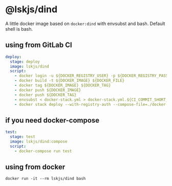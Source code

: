 # @lskjs/dind

A little docker image based on `docker:dind` with envsubst and bash. Default shell is bash.

## using from GitLab CI

```yml
deploy:
  stage: deploy
  image: lskjs/dind
  script:
    - docker login -u ${DOCKER_REGISTRY_USER} -p ${DOCKER_REGISTRY_PASS} ${DOCKER_REGISTRY}
    - docker build -t ${DOCKER_IMAGE} ${DOCKER_FILE}
    - docker tag ${DOCKER_IMAGE} ${DOCKER_TAG}
    - docker push ${DOCKER_IMAGE}
    - docker push ${DOCKER_TAG}
    - envsubst < docker-stack.yml > docker-stack.yml.${CI_COMMIT_SHORT_SHA}
    - docker stack deploy --with-registry-auth --compose-file=./docker-stack.yml.${CI_COMMIT_SHORT_SHA} ${DOCKER_SERVICE}
```

## if you need docker-compose

```yml
test:
  stage: test
  image: lskjs/dind:compose
  script:
    - docker-compose run test
```

## using from docker

`docker run -it --rm lskjs/dind bash`
